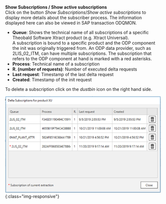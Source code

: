 **Show Subscriptions / Show active subscriptions**<br/>
Click on the button *Show Subscriptions*/*Show active subscriptions* to display more details about the subscriber process. The information displayed here can also be viewed in SAP transaction ODQMON.  
- **Queue**: Shows the technical name of all subscriptions of a specific Theobald Software Xtract product (e.g. Xtract Universal).<br>
A subscription is bound to a specific product and the ODP component the init was originally triggered from. An ODP data provider, such as 2LIS_02_ITM, can have multiple subscriptions. The subscription that refers to the ODP component at hand is marked with a red asterisks.
- **Process**: Technical name of a subscription
- **R. (number of requests)**: Number of executed delta requests
- **Last request**: Timestamp of the last delta request
- **Created**: Timestamp of the init request

To delete a subscription click on the *dustbin* icon on the right hand side. <br/>

![ODP Subscriber](/img/content/odp/odp-settings-02.png){:class="img-responsive"}

<br/>

